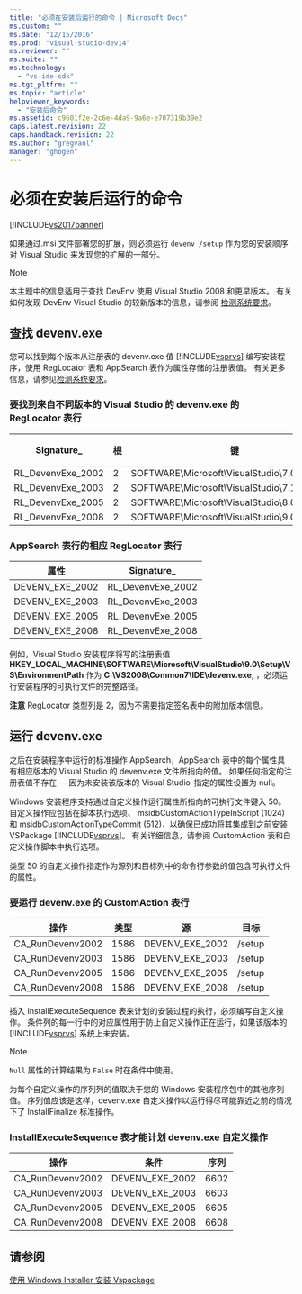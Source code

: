 ```yaml
---
title: "必须在安装后运行的命令 | Microsoft Docs"
ms.custom: ""
ms.date: "12/15/2016"
ms.prod: "visual-studio-dev14"
ms.reviewer: ""
ms.suite: ""
ms.technology: 
  - "vs-ide-sdk"
ms.tgt_pltfrm: ""
ms.topic: "article"
helpviewer_keywords: 
  - "安装后命令"
ms.assetid: c9601f2e-2c6e-4da9-9a6e-e707319b39e2
caps.latest.revision: 22
caps.handback.revision: 22
ms.author: "gregvanl"
manager: "ghogen"
---
```

# 必须在安装后运行的命令
[!INCLUDE[vs2017banner](../../code-quality/includes/vs2017banner.md)]

如果通过.msi 文件部署您的扩展，则必须运行 `devenv /setup` 作为您的安装顺序对 Visual Studio 来发现您的扩展的一部分。  
  
> [!NOTE]
>  本主题中的信息适用于查找 DevEnv 使用 Visual Studio 2008 和更早版本。 有关如何发现 DevEnv Visual Studio 的较新版本的信息，请参阅 [检测系统要求](../../extensibility/internals/detecting-system-requirements.md)。  
  
## 查找 devenv.exe  
 您可以找到每个版本从注册表的 devenv.exe 值 [!INCLUDE[vsprvs](../../code-quality/includes/vsprvs_md.md)] 编写安装程序，使用 RegLocator 表和 AppSearch 表作为属性存储的注册表值。 有关更多信息，请参见[检测系统要求](../../extensibility/internals/detecting-system-requirements.md)。  
  
### 要找到来自不同版本的 Visual Studio 的 devenv.exe 的 RegLocator 表行  
  
|Signature\_|根|键|名称|类型|  
|-----------------|-------|-------|--------|--------|  
|RL\_DevenvExe\_2002|2|SOFTWARE\\Microsoft\\VisualStudio\\7.0\\Setup\\VS|EnvironmentPath|2|  
|RL\_DevenvExe\_2003|2|SOFTWARE\\Microsoft\\VisualStudio\\7.1\\Setup\\VS|EnvironmentPath|2|  
|RL\_DevenvExe\_2005|2|SOFTWARE\\Microsoft\\VisualStudio\\8.0\\Setup\\VS|EnvironmentPath|2|  
|RL\_DevenvExe\_2008|2|SOFTWARE\\Microsoft\\VisualStudio\\9.0\\Setup\\VS|EnvironmentPath|2|  
  
### AppSearch 表行的相应 RegLocator 表行  
  
|属性|Signature\_|  
|--------|-----------------|  
|DEVENV\_EXE\_2002|RL\_DevenvExe\_2002|  
|DEVENV\_EXE\_2003|RL\_DevenvExe\_2003|  
|DEVENV\_EXE\_2005|RL\_DevenvExe\_2005|  
|DEVENV\_EXE\_2008|RL\_DevenvExe\_2008|  
  
 例如，Visual Studio 安装程序将写的注册表值 **HKEY\_LOCAL\_MACHINE\\SOFTWARE\\Microsoft\\VisualStudio\\9.0\\Setup\\VS\\EnvironmentPath** 作为 **C:\\VS2008\\Common7\\IDE\\devenv.exe**, ，必须运行安装程序的可执行文件的完整路径。  
  
 **注意** RegLocator 类型列是 2，因为不需要指定签名表中的附加版本信息。  
  
## 运行 devenv.exe  
 之后在安装程序中运行的标准操作 AppSearch，AppSearch 表中的每个属性具有相应版本的 Visual Studio 的 devenv.exe 文件所指向的值。 如果任何指定的注册表值不存在 — 因为未安装该版本的 Visual Studio\-指定的属性设置为 null。  
  
 Windows 安装程序支持通过自定义操作运行属性所指向的可执行文件键入 50。 自定义操作应包括在脚本执行选项、 msidbCustomActionTypeInScript \(1024\) 和 msidbCustomActionTypeCommit \(512\)，以确保已成功将其集成到之前安装 VSPackage [!INCLUDE[vsprvs](../../code-quality/includes/vsprvs_md.md)]。 有关详细信息，请参阅 CustomAction 表和自定义操作脚本中执行选项。  
  
 类型 50 的自定义操作指定作为源列和目标列中的命令行参数的值包含可执行文件的属性。  
  
### 要运行 devenv.exe 的 CustomAction 表行  
  
|操作|类型|源|目标|  
|--------|--------|-------|--------|  
|CA\_RunDevenv2002|1586|DEVENV\_EXE\_2002|\/setup|  
|CA\_RunDevenv2003|1586|DEVENV\_EXE\_2003|\/setup|  
|CA\_RunDevenv2005|1586|DEVENV\_EXE\_2005|\/setup|  
|CA\_RunDevenv2008|1586|DEVENV\_EXE\_2008|\/setup|  
  
 插入 InstallExecuteSequence 表来计划的安装过程的执行，必须编写自定义操作。 条件列的每一行中的对应属性用于防止自定义操作正在运行，如果该版本的 [!INCLUDE[vsprvs](../../code-quality/includes/vsprvs_md.md)] 系统上未安装。  
  
> [!NOTE]
>  `Null` 属性的计算结果为 `False` 时在条件中使用。  
  
 为每个自定义操作的序列列的值取决于您的 Windows 安装程序包中的其他序列值。 序列值应该是这样，devenv.exe 自定义操作以运行得尽可能靠近之前的情况下了 InstallFinalize 标准操作。  
  
### InstallExecuteSequence 表才能计划 devenv.exe 自定义操作  
  
|操作|条件|序列|  
|--------|--------|--------|  
|CA\_RunDevenv2002|DEVENV\_EXE\_2002|6602|  
|CA\_RunDevenv2003|DEVENV\_EXE\_2003|6603|  
|CA\_RunDevenv2005|DEVENV\_EXE\_2005|6605|  
|CA\_RunDevenv2008|DEVENV\_EXE\_2008|6608|  
  
## 请参阅  
 [使用 Windows Installer 安装 Vspackage](../../extensibility/internals/installing-vspackages-with-windows-installer.md)